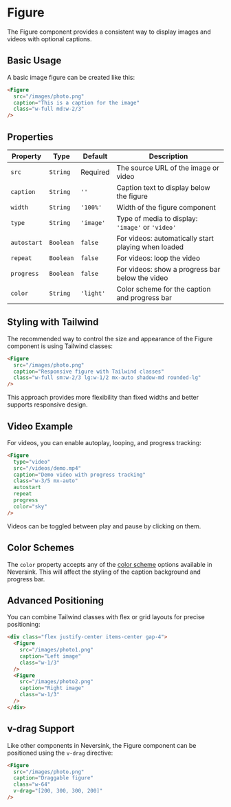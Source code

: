 # Figure

The Figure component provides a consistent way to display images and videos with optional captions.

## Basic Usage

A basic image figure can be created like this:

```md
<Figure
  src="/images/photo.png"
  caption="This is a caption for the image"
  class="w-full md:w-2/3"
/>
```

## Properties

| Property    | Type      | Default   | Description                                         |
| ----------- | --------- | --------- | --------------------------------------------------- |
| `src`       | `String`  | Required  | The source URL of the image or video                |
| `caption`   | `String`  | `''`      | Caption text to display below the figure            |
| `width`     | `String`  | `'100%'`  | Width of the figure component                       |
| `type`      | `String`  | `'image'` | Type of media to display: `'image'` or `'video'`    |
| `autostart` | `Boolean` | `false`   | For videos: automatically start playing when loaded |
| `repeat`    | `Boolean` | `false`   | For videos: loop the video                          |
| `progress`  | `Boolean` | `false`   | For videos: show a progress bar below the video     |
| `color`     | `String`  | `'light'` | Color scheme for the caption and progress bar       |

## Styling with Tailwind

The recommended way to control the size and appearance of the Figure component is using Tailwind classes:

```md
<Figure
  src="/images/photo.png"
  caption="Responsive figure with Tailwind classes"
  class="w-full sm:w-2/3 lg:w-1/2 mx-auto shadow-md rounded-lg"
/>
```

This approach provides more flexibility than fixed widths and better supports responsive design.

## Video Example

For videos, you can enable autoplay, looping, and progress tracking:

```md
<Figure
  type="video"
  src="/videos/demo.mp4"
  caption="Demo video with progress tracking"
  class="w-3/5 mx-auto"
  autostart
  repeat
  progress
  color="sky"
/>
```

Videos can be toggled between play and pause by clicking on them.

## Color Schemes

The `color` property accepts any of the [color scheme](/colors) options available in Neversink. This will affect the styling of the caption background and progress bar.

## Advanced Positioning

You can combine Tailwind classes with flex or grid layouts for precise positioning:

```md
<div class="flex justify-center items-center gap-4">
  <Figure
    src="/images/photo1.png"
    caption="Left image"
    class="w-1/3"
  />
  <Figure
    src="/images/photo2.png"
    caption="Right image"
    class="w-1/3"
  />
</div>
```

## v-drag Support

Like other components in Neversink, the Figure component can be positioned using the `v-drag` directive:

```md
<Figure
  src="/images/photo.png"
  caption="Draggable figure"
  class="w-64"
  v-drag="[200, 300, 300, 200]"
/>
```
